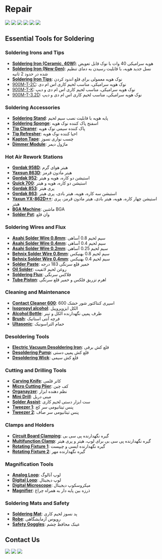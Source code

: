 # Repair

[![](https://img.shields.io/badge/Repair-VC97-Green)](https://youtu.be/h5BaUcLpn8E)
[![](https://img.shields.io/badge/Repair-LED_Bulb-Green)](https://youtu.be/wHrkd33FlMY)
[![](https://img.shields.io/badge/Repair-VC97_EEPROM_IC-Green)](https://youtu.be/gtcGRJrS7b0)
[![](https://img.shields.io/badge/Repair-Soldering_Tools-Green)](https://youtu.be/6Y1DflvL5zI)
[![](https://img.shields.io/badge/Repair-Arduino_7Segment_Shield_Soldering-Green)](https://youtu.be/1Rpm_uHoqAg)
[![](https://img.shields.io/badge/Repair-USB_to_TTL_Soldering-Green)](https://youtu.be/JnmfULXj2iA)


## Essential Tools for Soldering
### Soldering Irons and Tips
- [**Soldering Iron (Ceramic, 40W)**](https://eshop.eca.ir/%D9%87%D9%88%DB%8C%D9%87-%D9%87%DB%8C%D8%AA%D8%B1-%D9%88-%D9%88%D8%A7%D9%86-%D9%82%D9%84%D8%B9/16964-%D9%87%D9%88%DB%8C%D9%87-%D8%B3%D8%B1%D8%A7%D9%85%DB%8C%DA%A9%DB%8C-40-%D9%88%D8%A7%D8%AA-%D9%85%D8%A7%D8%B1%DA%A9-tni-u-%D9%85%D8%AF%D9%84-tu-093c.html): هویه سرامیکی 40 وات با نوک قابل تعویض
- [**Soldering Iron (New Gen)**](https://www.asangsm.com/product/%d9%87%d9%88%db%8c%d9%87-%d8%af%d9%88%d9%82%d9%84%d9%88-sugun-t1602/): نسل جدید هویه، با قابلیت رسیدن به دمای تنظیم شده در حدود 2 ثانیه
- [**Soldering Iron Tips**](https://www.digikala.com/product/dkp-11218677/%D9%86%D9%88%DA%A9-%D9%87%D9%88%DB%8C%D9%87-40-%D9%88%D8%A7%D8%AA-%D9%85%D8%AF%D9%84-%D8%AD%D9%85%D8%A7%D9%85-%D9%82%D9%84%D8%B9-%DA%A9%D8%AF-pv630/): نوک هویه معمولی برای قلع اندود کردن
- [900M-T-2C](https://asrtools.com/product/mechanic-lead-free-solder-tip-900m-t-2c-mcn300/): نوک هویه سرامیکی، مناسب لحیم کاری اس ام دی
- [900M-T-K](https://gpgsm.ir/product/%d9%86%d9%88%da%a9-%d9%87%d9%88%db%8c%d9%87-%d8%b3%d8%b1%d8%aa%d8%ae%d8%aa-%da%a9%db%8c%d8%a7%d9%86%d9%84%db%8c-0-3/): نوک هویه سرامیکی، مناسب لحیم کاری اس ام دی و دیپ
- [900M-T-3.2D](https://testiran.com/product/%d9%86%d9%88%da%a9-%d9%87%d9%88%db%8c%d9%87-%d8%b3%d8%b1%d8%aa%d8%ae%d8%aa-%d8%aa%d8%a7%db%8c%d9%88%d8%a7%d9%86%db%8c-xytronic-xy-b05/): نوک هویه سرامیکی، مناسب لحیم کاری اس ام دی و دیپ

 ### Soldering Accessories
- [**Soldering Stand**](https://asrtools.com/product/soldering-stand-somo-sm-103/): پایه هویه با قابلیت نصب سیم لحیم
- [**Soldering Sponge**](https://asrtools.com/product/geb3550-soldering-iron-cleaning-sponge/): اسفنج پاک کننده نوک هویه
- [**Tip Cleaner**](https://asrtools.com/product/%d9%be%d8%a7%da%a9-%da%a9%d9%86%d9%86%d8%af%d9%87-%d9%86%d9%88%da%a9-%d9%87%d9%88%db%8c%d9%87-%db%8c%d8%a7%da%a9%d8%b3%d9%88%d9%86-%d9%85%d8%af%d9%84-yx-b3/): پاک کننده سیمی نوک هویه
- [**Tip Refresher**](https://asrtools.com/product/sn-sn-tr-15-tip-refresher-lead-free/): احیا کننده نوک هویه
- [**Kapton Tape**](https://asrtools.com/product/kapton-tape-bga-high-temperature-heat-resistant-polyimide-pcb-bga-wave-soldering-20mm/): چسب نواری نسوز
- [**Dimmer Module**](https://eshop.eca.ir/%D8%AF%DB%8C%D9%85%D8%B1%D9%87%D8%A7%DB%8C-dc-%D9%88-ac/8292-%D8%AF%DB%8C%D9%85%D8%B1-2-%DA%A9%DB%8C%D9%84%D9%88%D9%88%D8%A7%D8%AA-scr-%D9%88%D9%84%D8%AA%D8%A7%DA%98-220-%D9%88%D9%84%D8%AA-ac.html): ماژول دیمر

### Hot Air Rework Stations
- [**Gordak 958D**](https://sun7shop.ir/product/gordak-958d/): هیتر هوای گرم
- [**Yaxsun 863D**](https://www.asangsm.com/product/%D9%87%DB%8C%D8%AA%D8%B1-%DB%8C%D8%A7%DA%A9%D8%B3%D9%88%D9%86-yx-863d/): هیتر مادون قرمز
- [**Gordak 952**](https://asrtools.com/product/soldering-system-gordak-model-952/): استیشن دو کاره، هویه و هیتر
- [**Quick 700**](https://asrtools.com/product/rework-station-quick-700/): استیشن دو کاره، هویه و هیتر
- [**Gordak 853**](https://asrtools.com/product/gordak-853-digital-preheater-station/): پری هیتر
- [**Gordak 863**](https://asrtools.com/product/gordak-863-3-in-1-station/): استیشن سه کاره، هویه، هیتر بادی، پری هیتر
- [**Yaxun YX-862D++**](https://testiran.com/product/%D9%87%DB%8C%D8%AA%D8%B1-%D9%87%D9%88%DB%8C%D9%87-%D9%84%DB%8C%D8%B2%D8%B1%DB%8C-4%DA%A9%D8%A7%D8%B1%D9%87-%DB%8C%D8%A7%DA%A9%D8%B3%D9%88%D9%86-%D9%85%D8%AF%D9%84-yaxun-yx-862d/): استیشن چهار کاره، هویه، هیتر بادی، هیتر مادون قرمز، پری هیتر
- [**BGA Machine**](https://shop.tamiraat.com/product/zm-r6200-bga/): ماشین BGA
- [**Solder Pot**](https://asrtools.com/product/solder-pot-swdt-11c-100w-3840mm-200-480c/): وان قلع

### Soldering Wires and Flux
- [**Asahi Solder Wire 0.8mm**](https://lionelectronic.ir/products/3553-%D8%B3%DB%8C%D9%85-%D9%82%D9%84%D8%B9-%28100g%29WC63B08G): سیم لحیم 0.8 آساهی
- [**Asahi Solder Wire 0.4mm**](https://asrtools.com/product/fake-asahi-solder-wire-63-37-0-4mm-100gr/): سیم لحیم 0.4 آساهی
- [**Asahi Solder Wire 0.2mm**](https://asrtools.com/product/asahi-solder-wire-63-37-0-25mm-100gr-whith-flux-cf-10/): سیم لحیم 0.25 آساهی
- [**Behnix Solder Wire 0.8mm**](https://eshop.eca.ir/%D8%B3%DB%8C%D9%85-%D9%84%D8%AD%DB%8C%D9%85-%D8%AE%D9%85%DB%8C%D8%B1-%D9%88-%D8%B3%D8%A7%DA%86%D9%85%D9%87-%D9%82%D9%84%D8%B9/10799-%D8%B3%DB%8C%D9%85-%D9%84%D8%AD%DB%8C%D9%85-08mm-100g-%D9%85%D8%A7%D8%B1%DA%A9-%D8%A8%D9%87%DB%8C%D9%86%DA%A9%D8%B3.html): سیم لحیم 0.8 بهنیکس
- [**Behnix Solder Wire 0.4mm**](https://ickala.com/soldering-wire/44419-behinex-sold-44419.html): سیم لحیم 0.4 بهنیکس
- [**Solder Paste**](https://lionelectronic.ir/products/3656-%D8%AE%D9%85%DB%8C%D8%B1-%D9%82%D9%84%D8%B9-%D8%B3%D8%B1%D9%86%DA%AF%DB%8C-RELIFE-Solder-Paste-RL-403): خمیر قلع سرنگی 183 درجه
- [**Oil Solder**](https://asrtools.com/product/felder-lotfet-solder-oil-solder-paste-50gr/): روغن لحیم لاتفیت
- [**Soldering Flux**](https://lionelectronic.ir/products/3558-%D8%AE%D9%85%DB%8C%D8%B1-%D9%81%D9%84%DA%A9%D8%B3-%D8%B3%D8%B1%D9%86%DA%AF%DB%8C-RMA-223-UV): فلاکس سرنگی
- [**Tube Piston**](https://asrtools.com/product/mechanic-p08/): اهرم تزریق فلکس و خمیر قلع سرنگی

### Cleaning and Maintenance
- [**Contact Cleaner 600**](https://asrtools.com/product/ok-tuner-600-contact-cleaner-300ml/): اسپری کنتاکتور شور خشک 600
- [**Isopropyl alcohol**](https://www.digikala.com/product/dkp-7185449/%D8%A7%D9%84%DA%A9%D9%84-%D8%A7%DB%8C%D8%B2%D9%88%D9%BE%D8%B1%D9%88%D9%BE%DB%8C%D9%84-99-%D8%AF%D8%B1%D8%B5%D8%AF-%D8%B5%D9%86%D8%B9%D8%AA%DB%8C-%D8%AA%DA%A9%D9%86%D9%88%D8%B4%DB%8C%D9%85%DB%8C-%DA%A9%D8%AF-06-%D9%85%D8%AF%D9%84-150cc/): الکل ایزوپروپیل
- [**Alcohol Bottle**](https://asrtools.com/product/yaxun-yx-60/): ظرف پمپی نگهدارنده الکل و تینر
- [**Brush**](https://asrtools.com/product/antistatic-brush-model-esd-40/): فرچه آنتی استاتیک
- [**Ultasonic**](https://asrtools.com/product/ultrasonic-cleaner-yaxun-yx2000a/): حمام التراسونیک

### Desoldering Tools
- [**Electric Vacuum Desoldering Iron**](https://asrtools.com/product/goot-tp-100-electric-vacuum-desoldering-iron-75w/): قلع کش برقی
- [**Desoldering Pump**](https://asrtools.com/product/proskit-8pk-366n-b-desoldering-pump/): قلع کش پمپی دستی
- [**Desoldering Wick**](https://asrtools.com/product/relife-rl-1520/): قلع کش سیمی

### Cutting and Drilling Tools
- [**Carving Knife**](https://asrtools.com/product/jy-1001-gh/): کاتر قلمی
- [**Micro Cutting Plier**](https://asrtools.com/product/proskit-pk-5101-c-5101c-micro-cutting-plier/): کف چین
- [**Organayzer**](https://irepairtools.ir/product/%D8%A7%D8%B3%D8%AA%D9%86%D8%AF-%D8%A7%D8%A8%D8%B2%D8%A7%D8%B1-relife-rl-001d/): نظم دهنده ابزار
- [**Mini Drill**](https://asrtools.com/product/%d9%85%d8%ac%d9%85%d9%88%d8%b9%d9%87-160-%d8%b9%d8%af%d8%af%db%8c-%d9%81%d8%b1%d8%b2-%d8%a7%d9%86%da%af%d8%b4%d8%aa%db%8c-%d9%85%d8%af%d9%84-wl-800/): مینی دریل
- [**Solder Assist**](https://asrtools.com/product/%d9%85%d8%ac%d9%85%d9%88%d8%b9%d9%87-6-%d8%b9%d8%af%d8%af%db%8c-%d8%a7%d8%a8%d8%b2%d8%a7%d8%b1-%d9%84%d8%ad%db%8c%d9%85-%da%a9%d8%a7%d8%b1%db%8c-%d9%85%d8%af%d9%84-sa-10/): ست ابزار دستی لحیم کاری
- [**Tweezer 1**](https://smartools.ir/product/%D9%BE%D9%86%D8%B3-%D8%AA%DB%8C%D8%AA%D8%A7%D9%86%DB%8C%D9%88%D9%85%DB%8C-%D8%B3%D8%B1%DA%A9%D8%AC/): پنس تیتانیومی سر کج
- [**Tweezer 2**](https://smartools.ir/product/%D9%BE%D9%86%D8%B3-%D8%AA%DB%8C%D8%AA%D8%A7%D9%86%DB%8C%D9%88%D9%85%DB%8C-%D8%B3%D8%B1%D8%B5%D8%A7%D9%81/): پنس تیتانیومی سر صاف

### Clamps and Holders
- [**Circuit Board Clamping**](https://eshop.eca.ir/%DA%AF%DB%8C%D8%B1%D9%87-%D9%85%D9%88%D9%86%D8%AA%D8%A7%DA%98-%D9%88-%D9%BE%D8%A7%DB%8C%D9%87-%D9%87%D9%88%DB%8C%D9%87/10942-%DA%AF%DB%8C%D8%B1%D9%87-%D9%85%D9%88%D9%86%D8%AA%D8%A7%DA%98-%D8%B1%D9%88%D9%85%DB%8C%D8%B2%DB%8C-%D9%BE%D8%B1%D9%88%D8%B3%DA%A9%DB%8C%D8%AA-proskit-%D9%85%D8%AF%D9%84-sn-390.html): گیره نگهدارنده پی سی بی
- [**Multifunction Clamp**](https://eshop.eca.ir/%DA%AF%DB%8C%D8%B1%D9%87-%D9%85%D9%88%D9%86%D8%AA%D8%A7%DA%98-%D9%88-%D9%BE%D8%A7%DB%8C%D9%87-%D9%87%D9%88%DB%8C%D9%87/21090-%DA%AF%DB%8C%D8%B1%D9%87-%D8%B1%D9%88%D9%85%DB%8C%D8%B2%DB%8C-%D9%84%D9%88%D9%BE-%D9%88-%D9%BE%D8%B1%DB%8C-%D9%87%DB%8C%D8%AA%D8%B1-yaxun-%D9%85%D8%AF%D9%84-yx-101.html): گیره نگهدارنده پی سی بی برای لوپ، هیتر و پری هیتر
- [**Rotating Fixture 1**](https://irepairtools.ir/product/%da%af%db%8c%d8%b1%d9%87-%d8%a8%d8%b1%d8%af-relife-rl-601i/): گیره نگهدارنده ایسی و چیپست
- [**Rotating Fixture 2**](https://asrtools.com/product/universal-clamp-pcb-holder-mehr-c1-70mm/): گیره نگهدارنده مهر

### Magnification Tools
- [**Analog Loop**](https://asrtools.com/product/rf4-rf7050tvp-microscope-2/): لوپ آنالوگ
- [**Digital Loop**](https://asrtools.com/product/yaxun-ak-23/): لوپ دیجیتال
- [**Digital Microscope**](https://asrtools.com/product/digital-microscope-g1600-1080p/): میکروسکوپ دیجیتال
- [**Magnifier**](https://asrtools.com/product/magnifier-lamp-rt301/): ذرزه بین پایه دار به همراه چراغ

### Soldering Mats and Safety
- [**Soldering Mat**](https://asrtools.com/product/soldering-mat-s-160/): پد نسوز لحیم کاری
- [**Robe**](https://www.digikala.com/product/dkp-1779080/%D8%B1%D9%88%D9%BE%D9%88%D8%B4-%D9%BE%D8%B2%D8%B4%DA%A9%DB%8C-%D9%85%D8%B1%D8%AF%D8%A7%D9%86%D9%87-%D9%85%D8%AF%D9%84-%DA%A9%DB%8C%D9%85%DB%8C%D8%A7-110/): روپوس آزمایشگاهی
- [**Safety Goggles**](https://asrtools.com/product/star-optic-safety-goggles-uv400/): عینک محافظ چشم


Contact Us
-------------
[![](https://img.shields.io/badge/E-Mail-yellow)](mailto:aKaReZa75@gmail.com)
[![](https://img.shields.io/badge/You-Tube-red)](https://www.youtube.com/@aKaReZa75)
[![](https://img.shields.io/badge/Linked-in-blue)](https://www.linkedin.com/in/akareza75)
